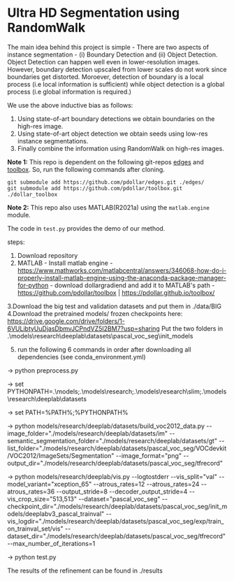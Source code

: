 # Ultra HD Segmentation using RandomWalk

The main idea behind this project is simple - There are two aspects of instance segmentation - (i) Boundary Detection and (ii) Object Detection. Object Detection can happen well even in lower-resolution images. However, boundary detection upscaled from lower scales do not work since boundaries get distorted. Moroever, detection of boundary is a local process (i.e local information is sufficient) while object detection is a global process (i.e global information is required.) 

We use the above inductive bias as follows:

1. Using state-of-art boundary detections we obtain boundaries on the high-res image.
2. Using state-of-art object detection we obtain seeds using low-res instance segmentations.
3. Finally combine the information using RandomWalk on high-res images. 

**Note 1:** This repo is dependent on the following git-repos [edges](https://github.com/pdollar/edges.git) and [toolbox](https://github.com/pdollar/toolbox.git). So, run the following commands after cloning.

```
git submodule add https://github.com/pdollar/edges.git ./edges/
git submodule add https://github.com/pdollar/toolbox.git ./dollar_toolbox
```

**Note 2:** This repo also uses MATLAB(R2021a) using the `matlab.engine` module.

The code in `test.py` provides the demo of our method.

steps:

1. Download repository
2. MATLAB - Install matlab engine - https://www.mathworks.com/matlabcentral/answers/346068-how-do-i-properly-install-matlab-engine-using-the-anaconda-package-manager-for-python
          - download dollargradiend and add it to MATLAB's path - https://github.com/pdollar/toolbox | https://pdollar.github.io/toolbox/

3.Download the big test and validation datasets and put them in ./data/BIG
4.Download the pretrained models/ frozen checkpoints here: https://drive.google.com/drive/folders/1-6VULibtyUuDjasDbmvJCPndVZ5I2BM7?usp=sharing
  Put the two folders in .\models\research\deeplab\datasets\pascal_voc_seg\init_models

5. run the following 6 commands in order after downloading all dependencies (see conda_environment.yml)

-> python preprocess.py

-> set PYTHONPATH=.\models;.\models\research;.\models\research\slim;.\models\research\deeplab\datasets

-> set PATH=%PATH%;%PYTHONPATH%

-> python models/research/deeplab/datasets/build_voc2012_data.py --image_folder="./models/research/deeplab/datasets/im" --semantic_segmentation_folder="./models/research/deeplab/datasets/gt" --list_folder="./models/research/deeplab/datasets/pascal_voc_seg/VOCdevkit/VOC2012/ImageSets/Segmentation" --image_format="png" --output_dir="./models/research/deeplab/datasets/pascal_voc_seg/tfrecord"

-> python models/research/deeplab/vis.py --logtostderr --vis_split="val" --model_variant="xception_65" --atrous_rates=12 --atrous_rates=24 --atrous_rates=36 --output_stride=8 --decoder_output_stride=4 --vis_crop_size="513,513" --dataset="pascal_voc_seg" --checkpoint_dir="./models/research/deeplab/datasets/pascal_voc_seg/init_models/deeplabv3_pascal_trainval" --vis_logdir="./models/research/deeplab/datasets/pascal_voc_seg/exp/train_on_trainval_set/vis" --dataset_dir="./models/research/deeplab/datasets/pascal_voc_seg/tfrecord" --max_number_of_iterations=1

-> python test.py

The results of the refinement can be found in ./results





